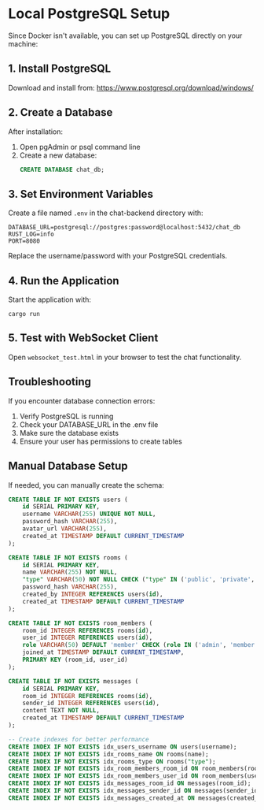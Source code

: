 # Local PostgreSQL Setup

Since Docker isn't available, you can set up PostgreSQL directly on your machine:

## 1. Install PostgreSQL

Download and install from: https://www.postgresql.org/download/windows/

## 2. Create a Database

After installation:

1. Open pgAdmin or psql command line
2. Create a new database:
   ```sql
   CREATE DATABASE chat_db;
   ```

## 3. Set Environment Variables

Create a file named `.env` in the chat-backend directory with:

```
DATABASE_URL=postgresql://postgres:password@localhost:5432/chat_db
RUST_LOG=info
PORT=8080
```

Replace the username/password with your PostgreSQL credentials.

## 4. Run the Application

Start the application with:

```
cargo run
```

## 5. Test with WebSocket Client

Open `websocket_test.html` in your browser to test the chat functionality.

## Troubleshooting

If you encounter database connection errors:

1. Verify PostgreSQL is running
2. Check your DATABASE_URL in the .env file
3. Make sure the database exists
4. Ensure your user has permissions to create tables

## Manual Database Setup

If needed, you can manually create the schema:

```sql
CREATE TABLE IF NOT EXISTS users (
    id SERIAL PRIMARY KEY,
    username VARCHAR(255) UNIQUE NOT NULL,
    password_hash VARCHAR(255),
    avatar_url VARCHAR(255),
    created_at TIMESTAMP DEFAULT CURRENT_TIMESTAMP
);

CREATE TABLE IF NOT EXISTS rooms (
    id SERIAL PRIMARY KEY,
    name VARCHAR(255) NOT NULL,
    "type" VARCHAR(50) NOT NULL CHECK ("type" IN ('public', 'private', 'protected')),
    password_hash VARCHAR(255),
    created_by INTEGER REFERENCES users(id),
    created_at TIMESTAMP DEFAULT CURRENT_TIMESTAMP
);

CREATE TABLE IF NOT EXISTS room_members (
    room_id INTEGER REFERENCES rooms(id),
    user_id INTEGER REFERENCES users(id),
    role VARCHAR(50) DEFAULT 'member' CHECK (role IN ('admin', 'member')),
    joined_at TIMESTAMP DEFAULT CURRENT_TIMESTAMP,
    PRIMARY KEY (room_id, user_id)
);

CREATE TABLE IF NOT EXISTS messages (
    id SERIAL PRIMARY KEY,
    room_id INTEGER REFERENCES rooms(id),
    sender_id INTEGER REFERENCES users(id),
    content TEXT NOT NULL,
    created_at TIMESTAMP DEFAULT CURRENT_TIMESTAMP
);

-- Create indexes for better performance
CREATE INDEX IF NOT EXISTS idx_users_username ON users(username);
CREATE INDEX IF NOT EXISTS idx_rooms_name ON rooms(name);
CREATE INDEX IF NOT EXISTS idx_rooms_type ON rooms("type");
CREATE INDEX IF NOT EXISTS idx_room_members_room_id ON room_members(room_id);
CREATE INDEX IF NOT EXISTS idx_room_members_user_id ON room_members(user_id);
CREATE INDEX IF NOT EXISTS idx_messages_room_id ON messages(room_id);
CREATE INDEX IF NOT EXISTS idx_messages_sender_id ON messages(sender_id);
CREATE INDEX IF NOT EXISTS idx_messages_created_at ON messages(created_at);
``` 